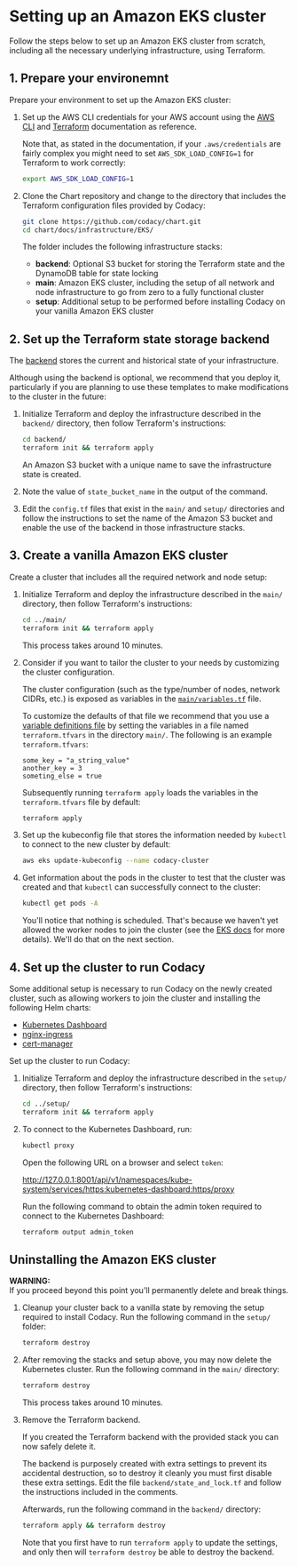 # Setting up an Amazon EKS cluster

Follow the steps below to set up an Amazon EKS cluster from scratch, including all the necessary underlying infrastructure, using Terraform.

## 1. Prepare your environemnt

Prepare your environment to set up the Amazon EKS cluster:

1. Set up the AWS CLI credentials for your AWS account using the [AWS CLI](https://docs.aws.amazon.com/polly/latest/dg/setup-aws-cli.html) and [Terraform](https://www.terraform.io/docs/providers/aws/index.html) documentation as reference.

    Note that, as stated in the documentation, if your `.aws/credentials` are fairly complex you might need to set `AWS_SDK_LOAD_CONFIG=1` for Terraform to work correctly:

    ```bash
    export AWS_SDK_LOAD_CONFIG=1
    ```

1. Clone the Chart repository and change to the directory that includes the Terraform configuration files provided by Codacy:

    ```bash
    git clone https://github.com/codacy/chart.git
    cd chart/docs/infrastructure/EKS/
    ```

    The folder includes the following infrastructure stacks:

    * **backend**: Optional S3 bucket for storing the Terraform state and the DynamoDB table for state locking
    * **main**: Amazon EKS cluster, including the setup of all network and node infrastructure to go from zero to a fully functional cluster
    * **setup**: Additional setup to be performed before installing Codacy on your vanilla Amazon EKS cluster

## 2. Set up the Terraform state storage backend

The [backend](https://www.terraform.io/docs/backends/index.html) stores the current and historical state of your infrastructure.

Although using the backend is optional, we recommend that you deploy it, particularly if you are planning to use these templates to make modifications to the cluster in the future:

1. Initialize Terraform and deploy the infrastructure described in the `backend/` directory, then follow Terraform's instructions:

    ```bash
    cd backend/
    terraform init && terraform apply
    ```

    An Amazon S3 bucket with a unique name to save the infrastructure state is created.

1. Note the value of `state_bucket_name` in the output of the command.

1. Edit the `config.tf` files that exist in the `main/` and `setup/` directories and follow the instructions to set the name of the Amazon S3 bucket and enable the use of the backend in those infrastructure stacks.

## 3. Create a vanilla Amazon EKS cluster

Create a cluster that includes all the required network and node setup:

1. Initialize Terraform and deploy the infrastructure described in the `main/` directory, then follow Terraform's instructions:

    ```bash
    cd ../main/
    terraform init && terraform apply
    ```

    This process takes around 10 minutes.

1. Consider if you want to tailor the cluster to your needs by customizing the cluster configuration.

    The cluster configuration (such as the type/number of nodes, network CIDRs, etc.) is exposed as variables in the [`main/variables.tf`](https://github.com/codacy/chart/blob/master/docs/infrastructure/EKS/main/variables.tf) file.

    To customize the defaults of that file we recommend that you use a [variable definitions file](https://www.terraform.io/docs/configuration/variables.html#variable-definitions-tfvars-files) by setting the variables in a file named `terraform.tfvars` in the directory `main/`. The following is an example `terraform.tfvars`:

    ```text
    some_key = "a_string_value"
    another_key = 3
    someting_else = true
    ```

    Subsequently running `terraform apply` loads the variables in the `terraform.tfvars` file by default:

    ```bash
    terraform apply
    ```

1. Set up the kubeconfig file that stores the information needed by `kubectl` to connect to the new cluster by default:

    ```bash
    aws eks update-kubeconfig --name codacy-cluster
    ```

1. Get information about the pods in the cluster to test that the cluster was created and that `kubectl` can successfully connect to the cluster:

    ```bash
    kubectl get pods -A
    ```

    You'll notice that nothing is scheduled. That's because we haven't yet allowed the worker nodes to join the cluster (see the [EKS docs](https://docs.aws.amazon.com/eks/latest/userguide/add-user-role.html) for more details). We'll do that on the next section.

## 4. Set up the cluster to run Codacy

Some additional setup is necessary to run Codacy on the newly created cluster, such as allowing workers to join the cluster and installing the following Helm charts:

* [Kubernetes Dashboard](https://kubernetes.io/docs/tasks/access-application-cluster/web-ui-dashboard/)
* [nginx-ingress](https://github.com/helm/charts/tree/master/stable/nginx-ingress)
* [cert-manager](https://github.com/jetstack/cert-manager)

Set up the cluster to run Codacy:

1. Initialize Terraform and deploy the infrastructure described in the `setup/` directory, then follow Terraform's instructions:

    ```bash
    cd ../setup/
    terraform init && terraform apply
    ```

1. To connect to the Kubernetes Dashboard, run:

    ```bash
    kubectl proxy
    ```

    Open the following URL on a browser and select `token`:

    <http://127.0.0.1:8001/api/v1/namespaces/kube-system/services/https:kubernetes-dashboard:https/proxy>

    Run the following command to obtain the admin token required to connect to the Kubernetes Dashboard:

    ```bash
    terraform output admin_token
    ```

## Uninstalling the Amazon EKS cluster

**WARNING:**  
If you proceed beyond this point you'll permanently delete and break things.

1. Cleanup your cluster back to a vanilla state by removing the setup required to install Codacy. Run the following command in the `setup/` folder:

    ```bash
    terraform destroy
    ```

1. After removing the stacks and setup above, you may now delete the Kubernetes cluster. Run the following command in the `main/` directory:

    ```bash
    terraform destroy
    ```

    This process takes around 10 minutes.

1. Remove the Terraform backend.

    If you created the Terraform backend with the provided stack you can now safely delete it.

    The backend is purposely created with extra settings to prevent its accidental destruction, so to destroy it cleanly you must first disable these extra settings. Edit the file `backend/state_and_lock.tf` and follow the instructions included in the comments.

    Afterwards, run the following command in the `backend/` directory:

    ```bash
    terraform apply && terraform destroy
    ```

    Note that you first have to run `terraform apply` to update the settings, and only
    then will `terraform destroy` be able to destroy the backend.
